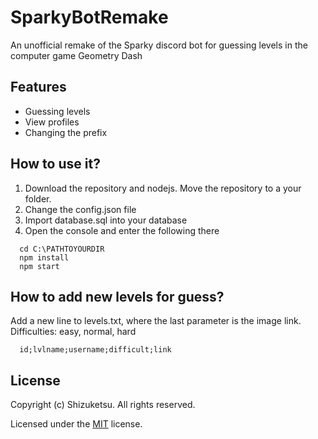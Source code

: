 # SparkyBotRemake

An unofficial remake of the Sparky discord bot for guessing levels in the computer game Geometry Dash

## Features
- Guessing levels
- View profiles
- Changing the prefix

## How to use it?
1. Download the repository and nodejs. Move the repository to a your folder.
2. Change the config.json file
3. Import database.sql into your database
4. Open the console and enter the following there
```
  cd C:\PATHTOYOURDIR
  npm install
  npm start
```

## How to add new levels for guess?
Add a new line to levels.txt, where the last parameter is the image link. Difficulties: easy, normal, hard

```
  id;lvlname;username;difficult;link
```

## License
Copyright (c) Shizuketsu. All rights reserved.

Licensed under the [MIT](LICENSE.md) license.
